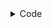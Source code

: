 <details>
<summary>Code</summary>

Place the following code in a Foundry Forge test file.

```javascript

```

</details>
